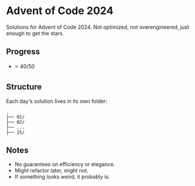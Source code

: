 # Advent of Code 2024

Solutions for Advent of Code 2024. Not optimized, not overengineered, just enough to get the stars.

## Progress
- ⭐ 40/50

## Structure
Each day's solution lives in its own folder:
```
.
├── 01/
├── 02/
├── ...
├── 25/
```

## Notes
- No guarantees on efficiency or elegance.
- Might refactor later, might not.
- If something looks weird, it probably is.


